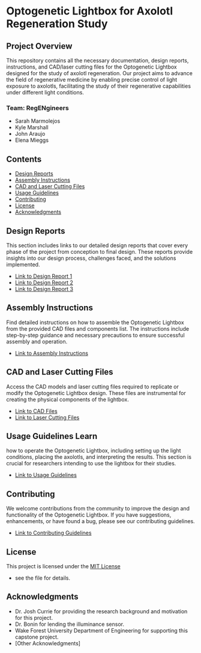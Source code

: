 # Optogenetic Lightbox for Axolotl Regeneration Study 

## Project Overview 
This repository contains all the necessary documentation, design reports, instructions, and CAD/laser cutting files for the Optogenetic Lightbox designed for the study of axolotl regeneration. Our project aims to advance the field of regenerative medicine by enabling precise control of light exposure to axolotls, facilitating the study of their regenerative capabilities under different light conditions. 

### Team: RegENgineers 
- Sarah Marmolejos
- Kyle Marshall 
- John Araujo
- Elena Mieggs

## Contents 
- [Design Reports](#design-reports)
- [Assembly Instructions](#assembly-instructions)
- [CAD and Laser Cutting Files](#cad-and-laser-cutting-files)
- [Usage Guidelines](#usage-guidelines)
- [Contributing](#contributing)
- [License](#license)
- [Acknowledgments](#acknowledgments)

## Design Reports 
This section includes links to our detailed design reports that cover every phase of the project from conception to final design. These reports provide insights into our design process, challenges faced, and the solutions implemented. 

- [Link to Design Report 1](#)
- [Link to Design Report 2](#)
- [Link to Design Report 3](#)

## Assembly Instructions 
Find detailed instructions on how to assemble the Optogenetic Lightbox from the provided CAD files and components list. The instructions include step-by-step guidance and necessary precautions to ensure successful assembly and operation. 

- [Link to Assembly Instructions](#)

## CAD and Laser Cutting Files 
Access the CAD models and laser cutting files required to replicate or modify the Optogenetic Lightbox design. These files are instrumental for creating the physical components of the lightbox. 

- [Link to CAD Files](#)
- [Link to Laser Cutting Files](#)

## Usage Guidelines Learn
how to operate the Optogenetic Lightbox, including setting up the light conditions, placing the axolotls, and interpreting the results. This section is crucial for researchers intending to use the lightbox for their studies. 

- [Link to Usage Guidelines](#)

## Contributing 
We welcome contributions from the community to improve the design and functionality of the Optogenetic Lightbox. If you have suggestions, enhancements, or have found a bug, please see our contributing guidelines. 

- [Link to Contributing Guidelines](#)
  
## License 
This project is licensed under the [MIT License](LICENSE.md) 
- see the file for details.

## Acknowledgments 
- Dr. Josh Currie for providing the research background and motivation for this project. 
- Dr. Bonin for lending the illuminance sensor.
-  Wake Forest University Department of Engineering for supporting this capstone project.
- [Other Acknowledgments]

